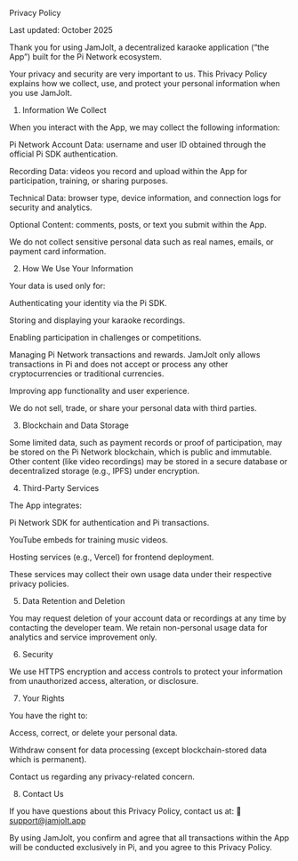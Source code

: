 Privacy Policy

Last updated: October 2025

Thank you for using JamJolt, a decentralized karaoke application (“the App”) built for the Pi Network ecosystem.

Your privacy and security are very important to us. This Privacy Policy explains how we collect, use, and protect your personal information when you use JamJolt.

1. Information We Collect

When you interact with the App, we may collect the following information:

Pi Network Account Data: username and user ID obtained through the official Pi SDK authentication.

Recording Data: videos you record and upload within the App for participation, training, or sharing purposes.

Technical Data: browser type, device information, and connection logs for security and analytics.

Optional Content: comments, posts, or text you submit within the App.

We do not collect sensitive personal data such as real names, emails, or payment card information.

2. How We Use Your Information

Your data is used only for:

Authenticating your identity via the Pi SDK.

Storing and displaying your karaoke recordings.

Enabling participation in challenges or competitions.

Managing Pi Network transactions and rewards. JamJolt only allows transactions in Pi and does not accept or process any other cryptocurrencies or traditional currencies.

Improving app functionality and user experience.

We do not sell, trade, or share your personal data with third parties.

3. Blockchain and Data Storage

Some limited data, such as payment records or proof of participation, may be stored on the Pi Network blockchain, which is public and immutable.
Other content (like video recordings) may be stored in a secure database or decentralized storage (e.g., IPFS) under encryption.

4. Third-Party Services

The App integrates:

Pi Network SDK for authentication and Pi transactions.

YouTube embeds for training music videos.

Hosting services (e.g., Vercel) for frontend deployment.

These services may collect their own usage data under their respective privacy policies.

5. Data Retention and Deletion

You may request deletion of your account data or recordings at any time by contacting the developer team.
We retain non-personal usage data for analytics and service improvement only.

6. Security

We use HTTPS encryption and access controls to protect your information from unauthorized access, alteration, or disclosure.

7. Your Rights

You have the right to:

Access, correct, or delete your personal data.

Withdraw consent for data processing (except blockchain-stored data which is permanent).

Contact us regarding any privacy-related concern.

8. Contact Us

If you have questions about this Privacy Policy, contact us at:
📧 support@jamjolt.app

By using JamJolt, you confirm and agree that all transactions within the App will be conducted exclusively in Pi, and you agree to this Privacy Policy.